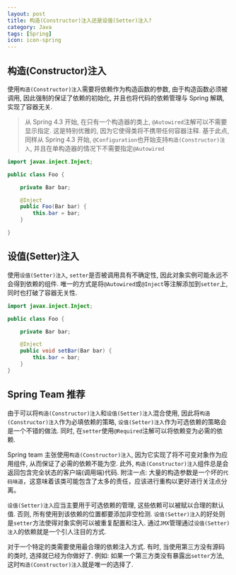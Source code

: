 ```yaml
---
layout: post
title: 构造(Constructor)注入还是设值(Setter)注入?
category: Java
tags: [Spring]
icon: icon-spring
---
```


## 构造(Constructor)注入

使用`构造(Constructor)注入`需要将依赖作为构造函数的参数, 由于构造函数必须被调用, 因此强制的保证了依赖的初始化, 并且也将代码的依赖管理与 Spring 解耦, 实现了容器无关.

> 从 Spring 4.3 开始, 在只有一个构造器的类上, `@Autowired`注解可以不需要显示指定. 这是特别优雅的, 因为它使得类将不携带任何容器注释. 基于此点, 同样从 Spring 4.3 开始, `@Configuration`也开始支持`构造(Constructor)注入`, 并且在单构造器的情况下不需要指定`@Autowired`

```java
import javax.inject.Inject;

public class Foo {

    private Bar bar;

    @Inject
    public Foo(Bar bar) {
        this.bar = bar;
    }

}
```

## 设值(Setter)注入

使用`设值(Setter)注入`, `setter`是否被调用具有不确定性, 因此对象实例可能永远不会得到依赖的组件. 唯一的方式是将`@Autowired`或`@Inject`等注解添加到`setter`上, 同时也打破了容器无关性.

```java
import javax.inject.Inject;

public class Foo {

    private Bar bar;

    @Inject
    public void setBar(Bar bar) {
        this.bar = bar;
    }
}
```

## Spring Team 推荐

由于可以将`构造(Constructor)注入`和`设值(Setter)注入`混合使用, 因此将`构造(Constructor)注入`作为必填依赖的策略, `设值(Setter)注入`作为可选依赖的策略会是一个不错的做法. 同时, 在`setter`使用`@Required`注解可以将依赖变为必需的依赖.

Spring team 主张使用`构造(Constructor)注入`, 因为它实现了将不可变对象作为应用组件, 从而保证了必需的依赖不能为空. 此外, `构造(Constructor)注入`组件总是会返回包含完全状态的客户端(调用端)代码. 附注一点: 大量的构造参数是一个坏的`代码味道`，这意味着该类可能包含了太多的责任，应该进行重构以更好进行关注点分离。

`设值(Setter)注入`应当主要用于可选依赖的管理, 这些依赖可以被赋以合理的默认值. 否则, 所有使用到该依赖的位置都要添加非空检测. `设值(Setter)注入`的好处则是`setter`方法使得对象实例可以被重复配置和注入. 通过`JMX`管理通过`设值(Setter)注入`的依赖就是一个引人注目的方式.

对于一个特定的类需要使用最合理的依赖注入方式. 有时, 当使用第三方没有源码的类时, 选择就已经为你做好了. 例如: 如果一个第三方类没有暴露出`setter`方法, 这时`构造(Constructor)注入`就是唯一的选择了.
